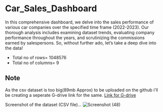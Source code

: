 # Car_Sales_Dashboard
In this comprehensive dashboard, we delve into the sales performance of various car companies over the specified time frame (2022-2023). Our thorough analysis includes examining dataset trends, evaluating company performance throughout the years, and scrutinizing the commissions earned by salespersons. So, without further ado, let’s take a deep dive into the data!

* Total no of rows= 1048576
* Total no of columns= 9

## Note 
As the csv dataset is too big(89mb Approx) to be uploaded on the github i'll be creating a seperate G-drive link for the same.
[Link for G-drive](https://drive.google.com/file/d/1vwbiqhl-9zTroyEhOu1Nqj9Vtvw9s2CI/view?usp=sharing)

Screenshot of the dataset (CSV file)...
![Screenshot (48)](https://github.com/SaindhruvSoni/Sales_Performance_Analysis_Dashboard/assets/91562392/608d7878-3c8d-46c5-ba64-e7003a26579a)

